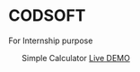 # CODSOFT
For Internship purpose <br>
<ol Type="1">
Simple Calculator
  <a href="https://vishalrajbhardwaj.github.io/CODSOFT/">Live DEMO </a>
</ol>
